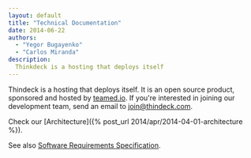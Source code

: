 ```yaml
---
layout: default
title: "Technical Documentation"
date: 2014-06-22
authors:
  - "Yegor Bugayenko"
  - "Carlos Miranda"
description:
  Thinkdeck is a hosting that deploys itself
---
```


Thindeck is a hosting that deploys itself. It is
an open source product, sponsored and hosted
by [teamed.io](http://www.teamed.io). If you're interested
in joining our development team, send an email to
[join@thindeck.com](mailto:join@thindeck.com).

Check our [Architecture]({% post_url 2014/apr/2014-04-01-architecture %}).

See also [Software Requirements Specification](/requs/requs.xml).
